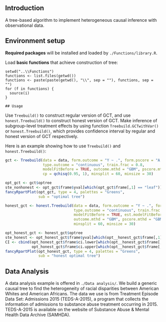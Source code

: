 ## Introduction
A tree-based algorithm to implement heterogeneous causal inference with observational data. 

## Environment setup
**Required packages** will be installed and loaded by `./Functions/library.R`.

Load **basic functions** that achieve construction of tree:
```
setwd("..\\Functions")
functions <- list.files(getwd())
functions <- paste(paste(getwd(), "\\", sep = ""), functions, sep = "")
for (f in functions) {
  source(i)
}

## Usage
```
Use `Treebuild()` to construct regular version of GCT, and use `honest.Treebuild()` to construct honest version of GCT. 
Make inference of subgroup-level treatment effects by using function `Treebuild.GCTwithVar()` or `honest.Treebuild()`, which provides confidence interval by regular and honest version of GCT respectively.

Here is an example showing how to use `Treebuild()` and `honest.Treebuild()`:
```R
gct <- Treebuild(data = data, form.outcome = "Y ~ .", form.pscore = "A ~ .", 
                 type.outcome = "continuous", train.frac = 0.8, 
                 modelFitBefore = TRUE, outcome.mthd = "GBM", pscore.mthd = "GBM", 
                 cp = qchisq(0.95, 1), minsplit = 60, minsize = 30)

opt_gct <- gct$optree
ste_nonhonest <- opt_gct$frame$yval[which(opt_gct$frame[,1] == "leaf")]
fancyRpartPlot(opt_gct, type = 4, palettes = "Greens",
               sub = "optimal tree")

honest_gct <- honest.Treebuild(data = data, form.outcome = "Y ~ .", form.pscore = "A ~ .", 
                               type.outcome = "continuous", train.frac = 0.8,
                               modelFitBefore = TRUE, est.modelFitBefore = TRUE,
                               outcome.mthd = "GBM", pscore.mthd = "GBM", cp = qchisq(0.95, 1), 
                               minsplit = 60, minsize = 30)

opt_honest_gct <- honest_gct$optree
ste_honest <- opt_honest_gct$frame$yval[which(opt__honest_gct$frame[,1] == "leaf")]
CI <- cbind(opt_honest_gct$frame$ci.lower[which(opt__honest_gct$frame[,1] == "leaf")],
            opt_honest_gct$frame$ci.upper[which(opt__honest_gct$frame[,1] == "leaf")]) 
fancyRpartPlot(opt_honest_gct, type = 4, palettes = "Greens", 
               sub = "honest optimal tree")
```
## Data Analysis
A data analysis example is offered in `./Data analysis/`. We build a generic causal tree to find the heterogeneity of racial disparities between American Whites and American Africans. The data we use is from Treatment Episode Data Set: Admissions 2015 (TEDS-A-2015), a program that collects the information of admissions to substance abuse treatment occurring in 2015. TEDS-A-2015 is available on the website of Substance Abuse & Mental Health Data Archive (SAMHDA).
